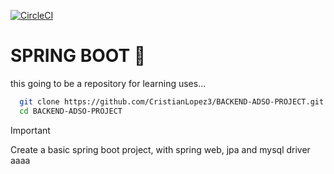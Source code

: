 [![CircleCI](https://dl.circleci.com/status-badge/img/circleci/55wHZwfphonnKbAksBFj24/R1HJYQNmAP7Rf4Cf68perg/tree/main.svg?style=svg)](https://dl.circleci.com/status-badge/redirect/circleci/55wHZwfphonnKbAksBFj24/R1HJYQNmAP7Rf4Cf68perg/tree/main)

# SPRING BOOT :pencil:

this going to be a repository for learning uses...


```sh
  git clone https://github.com/CristianLopez3/BACKEND-ADSO-PROJECT.git
  cd BACKEND-ADSO-PROJECT 
```
>[!IMPORTANT]
>Create a basic spring boot project, with spring web, jpa and mysql driver
aaaa
